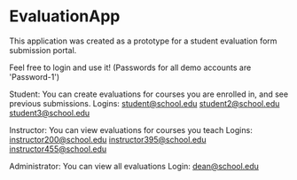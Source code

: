 # EvaluationApp

This application was created as a prototype for a student evaluation form submission portal.

Feel free to login and use it! (Passwords for all demo accounts are 'Password-1')


Student: You can create evaluations for courses you are enrolled in, and see previous submissions.
Logins:
student@school.edu
student2@school.edu
student3@school.edu

Instructor: You can view evaluations for courses you teach
Logins: 
instructor200@school.edu
instructor395@school.edu
instructor455@school.edu

Administrator: You can view all evaluations
Login: dean@school.edu

